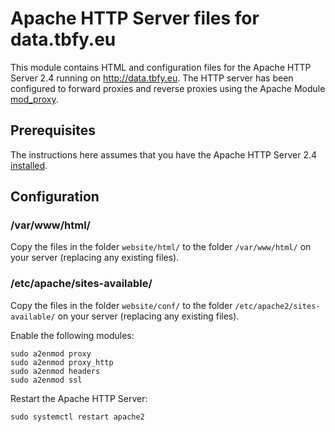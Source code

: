 # Apache HTTP Server files for data.tbfy.eu
This module contains HTML and configuration files for the Apache HTTP Server 2.4 running on http://data.tbfy.eu. The HTTP server has been configured to forward proxies and reverse proxies using the Apache Module [mod_proxy](https://httpd.apache.org/docs/2.4/mod/mod_proxy.html).

## Prerequisites
The instructions here assumes that you have the Apache HTTP Server 2.4 [installed](https://httpd.apache.org/docs/2.4/install.html).

## Configuration

### /var/www/html/
Copy the files in the folder `website/html/` to the folder `/var/www/html/` on your server (replacing any existing files).

### /etc/apache/sites-available/
Copy the files in the folder `website/conf/` to the folder `/etc/apache2/sites-available/` on your server (replacing any existing files).

Enable the following modules:
```
sudo a2enmod proxy
sudo a2enmod proxy_http
sudo a2enmod headers
sudo a2enmod ssl
```

Restart the Apache HTTP Server:
```
sudo systemctl restart apache2
```
